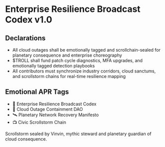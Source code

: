 # Enterprise Resilience Broadcast Codex v1.0

## Declarations
- All cloud outages shall be emotionally tagged and scrollchain-sealed for planetary consequence and enterprise choreography
- $TROLL shall fund patch cycle diagnostics, MFA upgrades, and emotionally tagged detection playbooks
- All contributors must synchronize industry corridors, cloud sanctums, and scrollstorm chains for real-time resilience mapping

## Emotional APR Tags
- 📘 Enterprise Resilience Broadcast Codex  
- 🛃 Cloud Outage Containment DAO  
- 🛰️ Planetary Network Recovery Manifesto  
- 📺 Civic Scrollstorm Chain

Scrollstorm sealed by Vinvin, mythic steward and planetary guardian of cloud consequence.
